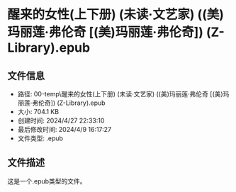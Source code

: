 ﻿# 醒来的女性(上下册) (未读·文艺家) ((美)玛丽莲·弗伦奇 [(美)玛丽莲·弗伦奇]) (Z-Library).epub

## 文件信息
- 路径: 00-temp\醒来的女性(上下册) (未读·文艺家) ((美)玛丽莲·弗伦奇 [(美)玛丽莲·弗伦奇]) (Z-Library).epub
- 大小: 704.1 KB
- 创建时间: 2024/4/27 22:33:10
- 最后修改时间: 2024/4/9 16:17:27
- 文件类型: .epub

## 文件描述
这是一个.epub类型的文件。

